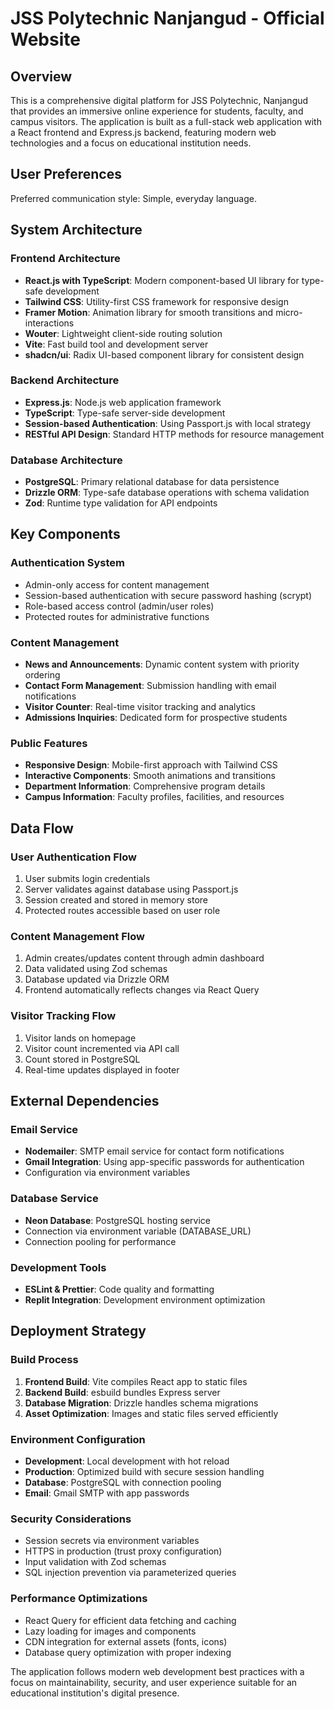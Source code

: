 # JSS Polytechnic Nanjangud - Official Website

## Overview

This is a comprehensive digital platform for JSS Polytechnic, Nanjangud that provides an immersive online experience for students, faculty, and campus visitors. The application is built as a full-stack web application with a React frontend and Express.js backend, featuring modern web technologies and a focus on educational institution needs.

## User Preferences

Preferred communication style: Simple, everyday language.

## System Architecture

### Frontend Architecture
- **React.js with TypeScript**: Modern component-based UI library for type-safe development
- **Tailwind CSS**: Utility-first CSS framework for responsive design
- **Framer Motion**: Animation library for smooth transitions and micro-interactions
- **Wouter**: Lightweight client-side routing solution
- **Vite**: Fast build tool and development server
- **shadcn/ui**: Radix UI-based component library for consistent design

### Backend Architecture
- **Express.js**: Node.js web application framework
- **TypeScript**: Type-safe server-side development
- **Session-based Authentication**: Using Passport.js with local strategy
- **RESTful API Design**: Standard HTTP methods for resource management

### Database Architecture
- **PostgreSQL**: Primary relational database for data persistence
- **Drizzle ORM**: Type-safe database operations with schema validation
- **Zod**: Runtime type validation for API endpoints

## Key Components

### Authentication System
- Admin-only access for content management
- Session-based authentication with secure password hashing (scrypt)
- Role-based access control (admin/user roles)
- Protected routes for administrative functions

### Content Management
- **News and Announcements**: Dynamic content system with priority ordering
- **Contact Form Management**: Submission handling with email notifications
- **Visitor Counter**: Real-time visitor tracking and analytics
- **Admissions Inquiries**: Dedicated form for prospective students

### Public Features
- **Responsive Design**: Mobile-first approach with Tailwind CSS
- **Interactive Components**: Smooth animations and transitions
- **Department Information**: Comprehensive program details
- **Campus Information**: Faculty profiles, facilities, and resources

## Data Flow

### User Authentication Flow
1. User submits login credentials
2. Server validates against database using Passport.js
3. Session created and stored in memory store
4. Protected routes accessible based on user role

### Content Management Flow
1. Admin creates/updates content through admin dashboard
2. Data validated using Zod schemas
3. Database updated via Drizzle ORM
4. Frontend automatically reflects changes via React Query

### Visitor Tracking Flow
1. Visitor lands on homepage
2. Visitor count incremented via API call
3. Count stored in PostgreSQL
4. Real-time updates displayed in footer

## External Dependencies

### Email Service
- **Nodemailer**: SMTP email service for contact form notifications
- **Gmail Integration**: Using app-specific passwords for authentication
- Configuration via environment variables

### Database Service
- **Neon Database**: PostgreSQL hosting service
- Connection via environment variable (DATABASE_URL)
- Connection pooling for performance

### Development Tools
- **ESLint & Prettier**: Code quality and formatting
- **Replit Integration**: Development environment optimization

## Deployment Strategy

### Build Process
1. **Frontend Build**: Vite compiles React app to static files
2. **Backend Build**: esbuild bundles Express server
3. **Database Migration**: Drizzle handles schema migrations
4. **Asset Optimization**: Images and static files served efficiently

### Environment Configuration
- **Development**: Local development with hot reload
- **Production**: Optimized build with secure session handling
- **Database**: PostgreSQL with connection pooling
- **Email**: Gmail SMTP with app passwords

### Security Considerations
- Session secrets via environment variables
- HTTPS in production (trust proxy configuration)
- Input validation with Zod schemas
- SQL injection prevention via parameterized queries

### Performance Optimizations
- React Query for efficient data fetching and caching
- Lazy loading for images and components
- CDN integration for external assets (fonts, icons)
- Database query optimization with proper indexing

The application follows modern web development best practices with a focus on maintainability, security, and user experience suitable for an educational institution's digital presence.